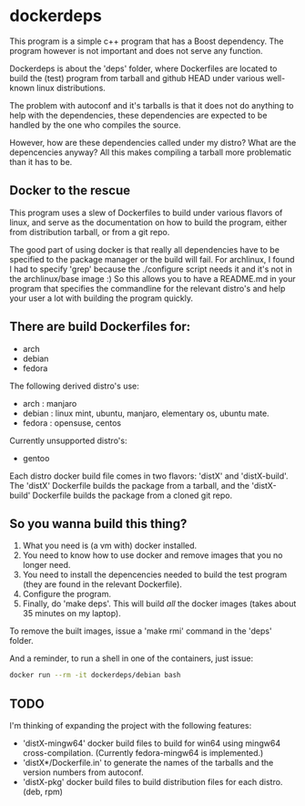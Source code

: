 dockerdeps
==========

This program is a simple c++ program that has a Boost dependency. The program however is not important and does not serve any function.

Dockerdeps is about the 'deps' folder, where Dockerfiles are located to build the (test) program from tarball and github HEAD under various well-known linux distributions.

The problem with autoconf and it's tarballs is that it does not do anything to help with the dependencies, these dependencies are expected to be handled by the one who compiles the source.

However, how are these dependencies called under my distro? What are the depencencies anyway? All this makes compiling a tarball more problematic than it has to be.

Docker to the rescue
--------------------

This program uses a slew of Dockerfiles to build under various flavors of linux, and serve as the documentation on how to build the program, either from distribution tarball, or from a git repo.

The good part of using docker is that really all dependencies have to be specified to the package manager or the build will fail. For archlinux, I found I had to specify 'grep' because the ./configure script needs it and it's not in the archlinux/base image :) So this allows you to have a README.md in your program that specifies the commandline for the relevant distro's and help your user a lot with building the program quickly.

There are build Dockerfiles for:
--------------------------------

* arch
* debian
* fedora

The following derived distro's use:
* arch : manjaro
* debian : linux mint, ubuntu, manjaro, elementary os, ubuntu mate.
* fedora : opensuse, centos

Currently unsupported distro's:
* gentoo

Each distro docker build file comes in two flavors: 'distX' and 'distX-build'. The 'distX' Dockerfile builds the package from a tarball, and the 'distX-build' Dockerfile builds the package from a cloned git repo.

So you wanna build this thing?
------------------------------

1) What you need is (a vm with) docker installed.
2) You need to know how to use docker and remove images that you no longer need.
3) You need to install the depencencies needed to build the test program (they are found in the relevant Dockerfile).
4) Configure the program.
5) Finally, do 'make deps'. This will build *all* the docker images (takes about 35 minutes on my laptop).

To remove the built images, issue a 'make rmi' command in the 'deps' folder.

And a reminder, to run a shell in one of the containers, just issue:
```bash
docker run --rm -it dockerdeps/debian bash
```

TODO
----
I'm thinking of expanding the project with the following features:
* 'distX-mingw64' docker build files to build for win64 using mingw64 cross-compilation. (Currently fedora-mingw64 is implemented.)
* 'distX*/Dockerfile.in' to generate the names of the tarballs and the version numbers from autoconf.
* 'distX-pkg' docker build files to build distribution files for each distro. (deb, rpm)

